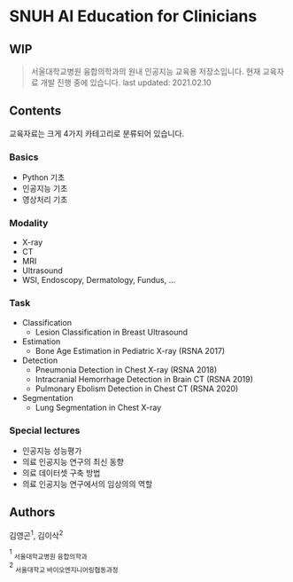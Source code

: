 # SNUH AI Education for Clinicians
## WIP
> 서울대학교병원 융합의학과의 원내 인공지능 교육용 저장소입니다. 현재 교육자료 개발 진행 중에 있습니다.
> last updated: 2021.02.10

## Contents
교육자료는 크게 4가지 카테고리로 분류되어 있습니다.

### Basics
* Python 기초
* 인공지능 기초
* 영상처리 기초

### Modality
* X-ray
* CT
* MRI
* Ultrasound
* WSI, Endoscopy, Dermatology, Fundus, ...

### Task
* Classification
  * Lesion Classification in Breast Ultrasound
* Estimation
  * Bone Age Estimation in Pediatric X-ray (RSNA 2017)
* Detection
  * Pneumonia Detection in Chest X-ray (RSNA 2018)
  * Intracranial Hemorrhage Detection in Brain CT (RSNA 2019)
  * Pulmonary Ebolism Detection in Chest CT (RSNA 2020)
* Segmentation
  * Lung Segmentation in Chest X-ray

### Special lectures
* 인공지능 성능평가
* 의료 인공지능 연구의 최신 동향
* 의료 데이터셋 구축 방법
* 의료 인공지능 연구에서의 임상의의 역할

## Authors
김영곤<sup>1</sup>, 김이삭<sup>2</sup>

<sup>1</sup> <sub>서울대학교병원 융합의학과</sub>  
<sup>2</sup> <sub>서울대학교 바이오엔지니어링협동과정</sub>  
